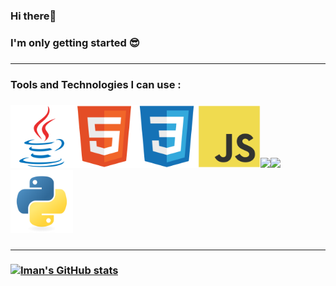 ### Hi there👋
### I'm only getting started 😎
### <hr>
### Tools and Technologies I can use :
### <img src="https://raw.githubusercontent.com/devicons/devicon/master/icons/java/java-original.svg" width="100em"><img src="https://raw.githubusercontent.com/devicons/devicon/master/icons/html5/html5-original.svg" width="100em"><img src="https://raw.githubusercontent.com/devicons/devicon/master/icons/css3/css3-original.svg" width="100em"><img src="https://raw.githubusercontent.com/devicons/devicon/master/icons/javascript/javascript-original.svg" width="100em"><img src="https://github.com/sahilsingh2402/sahilsingh2402/raw/main/files_ss2402/cpp.svg" width="100em"><img src="https://github.com/sahilsingh2402/sahilsingh2402/raw/main/files_ss2402/c-original.svg" width="100em"><img src="https://raw.githubusercontent.com/devicons/devicon/master/icons/python/python-original.svg" width="100em">
### <hr>
### [![Iman's GitHub stats](https://github-readme-stats.vercel.app/api?username=Iman-Kalyan-Majumder)](https://github.com/Iman-Kalyan-Majumder/github-readme-stats)   

<!--
**Iman-Kalyan-Majumder/Iman-Kalyan-Majumder** is a ✨ _special_ ✨ repository because its `README.md` (this file) appears on your GitHub profile.

Here are some ideas to get you started:

- 🔭 I’m currently working on ...
- 🌱 I’m currently learning ...
- 👯 I’m looking to collaborate on ...
- 🤔 I’m looking for help with ...
- 💬 Ask me about ...
- 📫 How to reach me: ...
- 😄 Pronouns: ...
- ⚡ Fun fact: ...
-->
